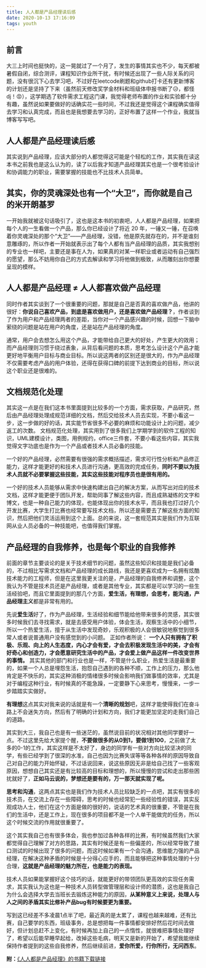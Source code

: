 ```yaml
---
title: 人人都是产品经理读后感
date: 2020-10-13 17:16:09
tags: youth
---
```

## 前言
大三上时间也挺快的，这一晃就过了一个月了，发生的事情其实也不少，每天都被暑假自闭，综合测评，课程知识作业所干扰，有时候还出现了一些人际关系的问题，没有很沉下心去学习吧，不过好在leetcode刷题和github打卡还有更新博客的计划还是坚持了下来（虽然前天修改奖学金材料和班级体申报书断了😥，都怪dj！😡），这学期选了软件需求工程这门课，我觉得老师布置的作业和实验都十分有趣，虽然说如果要做好的话确实花一些时间，不过我还是觉得这个课程确实值得去学习和认真完成，而且也是我想要去学习的，正好布置了这样一个作业，我就当博客写写吧。

## 人人都是产品经理读后感
其实说到产品经理，应该大部分的人都觉得这可能是个轻松的工作，其实我在读这本书之前我也是这么认为的，读了以后我才知道产品经理其实也是一个很考验设计和协调能力的职业，需要掌握的技能也不比技术人员简单。

## 其实，你的灵魂深处也有一个“大卫”，而你就是自己的米开朗基罗
<!--more-->
一开始我就被这句话吸引了，这也是这本书的初衷吧，人人都是产品经理，如果把每个人的一生看做一个产品，那么你已经设计了将近 20 年，一锤又一锤，在召唤着你灵魂深处的那个“大卫”——产品经理，没错，他是原先就存在的，并不是谁刻意雕琢的，所以作者一开始就表示出了每个人都有当产品经理的品质，其实我想别的专业也一样吧，主要还是事在人为，如果真的对某一样职业或者运动有自己强烈的愿望，那么不妨用你自己的方式去解读和学习将他做到极致，从而雕刻出你想要呈现的模样。

## 人人都是产品经理 ≠ 人人都喜欢做产品经理
同时作者其实谈到了一个很重要的问题，那就是自己是否真的喜欢做产品，他讲的很好：**你说自己喜欢产品，到底是喜欢做用户，还是喜欢做产品经理？**，作者谈到了作为用户和产品经理两者的差距，当你对一个产品感兴趣的时候，回想一下脑中萦绕的问题是站在用户的角度，还是站在产品经理的角度。

通常，用户会去想怎么用这个产品，才能带给自己更大的好处，产生更大的效用；而产品经理则习惯于绕过表象，从背后看问题的本质，思考怎么设计这个产品才能更好地平衡用户目标与商业目标。所以说这两者的区别还是很大的，作为产品经理不仅需要考虑产品的用户体验，还得在获得口碑的前提下达到商业的目标，所以说这个职业还是很难的。

## 文档规范化处理
其实这一点是在我们这本书里面提到比较多的一个方面，需求获取，产品研究，然后由产品经理处理成规范详细的文档，然后交给技术人员去实现，不要小看这一步，这一步做的好的话，其实能节省很多不必要的麻烦和功能设计上的问题，减少返工的次数。
文档规范化处理，其实用到了很多我们上学期学到的软件工程的知识，UML建模设计，类图，用例规约，office三件套，不要小看这些内容，其实我觉得文字功底也是作为一个产品或者技术人员必备的技能。

一个好的产品经理，必然需要有很强的需求概括描述，需求可行性分析和产品修正能力，这样才能更好的和技术人员进行沟通，更高效的完成任务，**同时不要以为技术人员就不必要掌握这些技能，其实这些技能对程序员也是很有用的。**

一个好的技术人员能够从需求中快速构建出自己的解决方案，从而写出对应的技术文档，这样才能更便于团队开发，帮助同事了解这些内容，而且成熟凝练的文字和博文，也是一种自己能力的体现，也能体现出你的技术水平，而且我也打过好几个开发比赛，大学生打比赛也经常要写技术文档，所以还是需要去了解这些方面的知识，然后把他们灵活运用到这个上面。总的来说，这一套规范其实是我们作为互联网从业人员必备的一种技能吧，也值得我们掌握。


## 产品经理的自我修养，也是每个职业的自我修养
前面的章节主要谈论的是关于技术细节的问题，虽然这些知识和技能是我们必备的，不过相比写需求文档和产品经理的成长路线，我还是更喜欢成为一名拥有炫酷技术能力的工程师，但是在这里我更关注的是，产品经理的自我修养和调整，这个我认为不管是技术员还是产品经理，或者是其他专业，其实都是可以学习的一些生活经验吧，而且它里面提到的那几个方面，**爱生活，有理想，会思考，能沟通，产品经理主义**都是非常有用的。

先说**爱生活**好了，作为产品经理，生活经验和细节能给他带来很多的灵感，其实很多时候我们去寻找需求，就是去感受用户体验，体会生活，观察生活中的小细节，所以一个热爱生活，擅于从生活中发现奇妙，乐观积极的人会很敏锐地察觉到很多常人或者说普通用户没有感觉到的小问题。
正如作者所说：
**一个人只有拥有了积极、乐观、向上的人生态度，内心才会有爱，才会去积极发现生活中的美，才会有好奇心和创造力，才会愿意研究生活中的产品，才会爱上做产品这样一件改变世界的事情。**
其实其他的部门和行业也是一样，不管是什么职业，热爱生活是最重要的，如果一个人总是埋怨生活，抱怨自己遇到的各种不顺，工作上的压力，那么他肯定是不快乐的，其实这种消极的情绪很多时候会影响我们做事情的效率，尤其是对于编程这种行业，有时候真的不能急躁，一定要静下心来思考，慢慢来，一步一步踏踏实实做好。

**有理想**这点其实对我来说的话就是有一个**清晰的规划**吧，这样才能使得我们在奋斗路上不会迷失方向，然后有了明确的计划和方向，我们才能更加坚定的走我们自己的道路。

其实到大三，我自己也是有一些迷茫的，虽然说目前的状况相对其他同学要好一点。不过这里先给大家提个醒，**不要做很多的从0到1，要做1到100**，之前做了太多的0-1的工作，其实这样是不太好了，身边的同学有一些对方向比较坚决的同学，有些已经学到了很深的水准，自己也因为比赛失误等等各种各样的原因导致自己对自己的能力开始怀疑，不过话说回来，说这些原因无非是给自己找了一些客观原因，想想自己其实还是有比较高的目标和理想的，所以慢慢的尝试和走出那些困扰就好了，**正如马云说的，梦想还是要有的，万一那天就实现了呢。**

**思考和沟通**，这两点其实也是我们作为技术人员比较缺乏的一点吧，其实有很多的技术员，在交流上存在一些障碍，思考的时候也经常犯一些经验性的错误，其实反观成功人士，他们在这个方面是做的很好的，说话的艺术真的很重要，不管是在我们的生活中，还是工作上，现在很多的项目都不是一个人单干能做完的任务，所以这个时候交流的作用就很重要了。

这个其实我自己也有很多体会，我也参加过各种各样的比赛，有时候虽然我们大家都觉得自己理解了对方的思路，其实有时候还是有一些偏差的，所以经常导致了接口测试的时候出现了很多的问题，而这时候如果有一个会沟通，思维能力强的产品经理，在解决这种矛盾的时候是十分得心应手的，而且能够把这种事情处理的十分合理，**这就是产品经理的魅力所在，也是能力的表现。**

技术人员如果能掌握好这个技巧的话，就能更好的带领团队更高效的实现任务需求，其实我认为这也是一种技术人员转型做管理层和设计师的潜质，这也是我自己为什么会选择大学去当班长去锻炼这种能力的原因，**从某种意义上来说，处理人与人之间的矛盾其实比修补产品bug有时候要更为重要。**

写到这已经差不多凌晨1点半了吧，最近真的是太累了，课程也越来越难，还有比赛，自己要学的东西，班级事务，总是想把每一件事情都安排好然后花时间去做好，但计划总赶不上变化，有时候再加上自己的一点惰性，就很难把事情处理好了，希望以后能早睡早起给，改掉这些毛病，明天又是新的开始了，希望我能继续保持作者提到的这些自我修养，然后继续前进，**爱你所爱，行你所行，无问西东**。

**附：**[《人人都是产品经理》的书籍下载链接](https://khany.top/file/%E4%BA%BA%E4%BA%BA%E9%83%BD%E6%98%AF%E4%BA%A7%E5%93%81%E7%BB%8F%E7%90%86.pdf)




